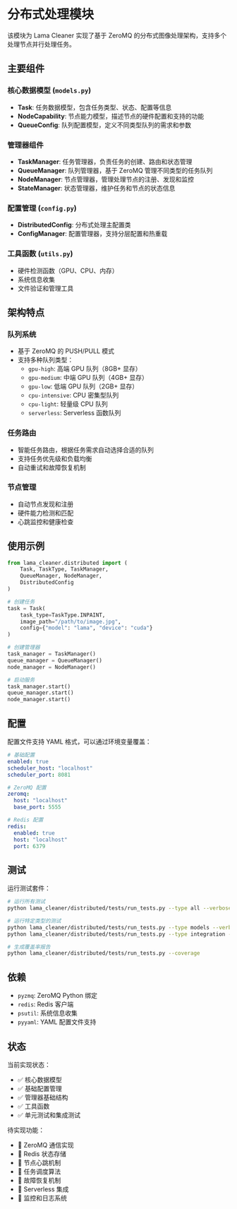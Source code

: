 # 分布式处理模块

该模块为 Lama Cleaner 实现了基于 ZeroMQ 的分布式图像处理架构，支持多个处理节点并行处理任务。

## 主要组件

### 核心数据模型 (`models.py`)
- **Task**: 任务数据模型，包含任务类型、状态、配置等信息
- **NodeCapability**: 节点能力模型，描述节点的硬件配置和支持的功能
- **QueueConfig**: 队列配置模型，定义不同类型队列的需求和参数

### 管理器组件
- **TaskManager**: 任务管理器，负责任务的创建、路由和状态管理
- **QueueManager**: 队列管理器，基于 ZeroMQ 管理不同类型的任务队列
- **NodeManager**: 节点管理器，管理处理节点的注册、发现和监控
- **StateManager**: 状态管理器，维护任务和节点的状态信息

### 配置管理 (`config.py`)
- **DistributedConfig**: 分布式处理主配置类
- **ConfigManager**: 配置管理器，支持分层配置和热重载

### 工具函数 (`utils.py`)
- 硬件检测函数（GPU、CPU、内存）
- 系统信息收集
- 文件验证和管理工具

## 架构特点

### 队列系统
- 基于 ZeroMQ 的 PUSH/PULL 模式
- 支持多种队列类型：
  - `gpu-high`: 高端 GPU 队列（8GB+ 显存）
  - `gpu-medium`: 中端 GPU 队列（4GB+ 显存）
  - `gpu-low`: 低端 GPU 队列（2GB+ 显存）
  - `cpu-intensive`: CPU 密集型队列
  - `cpu-light`: 轻量级 CPU 队列
  - `serverless`: Serverless 函数队列

### 任务路由
- 智能任务路由，根据任务需求自动选择合适的队列
- 支持任务优先级和负载均衡
- 自动重试和故障恢复机制

### 节点管理
- 自动节点发现和注册
- 硬件能力检测和匹配
- 心跳监控和健康检查

## 使用示例

```python
from lama_cleaner.distributed import (
    Task, TaskType, TaskManager, 
    QueueManager, NodeManager, 
    DistributedConfig
)

# 创建任务
task = Task(
    task_type=TaskType.INPAINT,
    image_path="/path/to/image.jpg",
    config={"model": "lama", "device": "cuda"}
)

# 创建管理器
task_manager = TaskManager()
queue_manager = QueueManager()
node_manager = NodeManager()

# 启动服务
task_manager.start()
queue_manager.start()
node_manager.start()
```

## 配置

配置文件支持 YAML 格式，可以通过环境变量覆盖：

```yaml
# 基础配置
enabled: true
scheduler_host: "localhost"
scheduler_port: 8081

# ZeroMQ 配置
zeromq:
  host: "localhost"
  base_port: 5555

# Redis 配置
redis:
  enabled: true
  host: "localhost"
  port: 6379
```

## 测试

运行测试套件：

```bash
# 运行所有测试
python lama_cleaner/distributed/tests/run_tests.py --type all --verbose

# 运行特定类型的测试
python lama_cleaner/distributed/tests/run_tests.py --type models --verbose
python lama_cleaner/distributed/tests/run_tests.py --type integration --verbose

# 生成覆盖率报告
python lama_cleaner/distributed/tests/run_tests.py --coverage
```

## 依赖

- `pyzmq`: ZeroMQ Python 绑定
- `redis`: Redis 客户端
- `psutil`: 系统信息收集
- `pyyaml`: YAML 配置文件支持

## 状态

当前实现状态：
- ✅ 核心数据模型
- ✅ 基础配置管理
- ✅ 管理器基础结构
- ✅ 工具函数
- ✅ 单元测试和集成测试

待实现功能：
- 🔄 ZeroMQ 通信实现
- 🔄 Redis 状态存储
- 🔄 节点心跳机制
- 🔄 任务调度算法
- 🔄 故障恢复机制
- 🔄 Serverless 集成
- 🔄 监控和日志系统